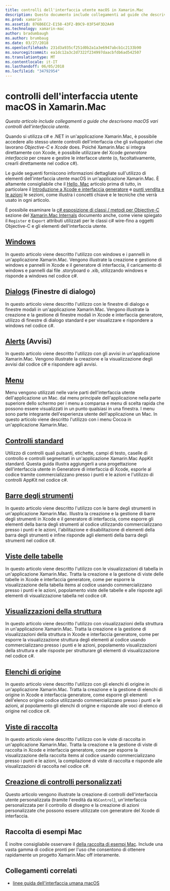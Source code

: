 ```yaml
---
title: controlli dell'interfaccia utente macOS in Xamarin.Mac
description: Questo documento include collegamenti ad guide che descrivono i vari controlli dell'interfaccia utente disponibili per gli sviluppatori Xamarin.Mac. Contenuto collegato prende in considerazione finestre, finestre di dialogo, avvisi, menu, barre degli strumenti, viste delle tabelle, visualizzazioni della struttura e più.
ms.prod: xamarin
ms.assetid: 876B6EC2-E158-43F2-B9C9-03F54F3D2A49
ms.technology: xamarin-mac
author: bradumbaugh
ms.author: brumbaug
ms.date: 03/27/2018
ms.openlocfilehash: 231d3a935cf251d0b2a1a3e6947abcb1c2133b90
ms.sourcegitcommit: ea1dc12a3c2d7322f234997daacbfdb6ad542507
ms.translationtype: MT
ms.contentlocale: it-IT
ms.lasthandoff: 06/05/2018
ms.locfileid: "34792954"
---
```

# <a name="macos-user-interface-controls-in-xamarinmac"></a>controlli dell'interfaccia utente macOS in Xamarin.Mac

_Questo articolo include collegamenti a guide che descrivono macOS vari controlli dell'interfaccia utente._

Quando si utilizza c# e .NET in un'applicazione Xamarin.Mac, è possibile accedere allo stesso utente controlli dell'interfaccia che gli sviluppatori che lavorano *Objective-C* e *Xcode* does. Poiché Xamarin.Mac si integra direttamente con Xcode, è possibile utilizzare del Xcode _generatore interfaccia_ per creare e gestire le interfacce utente (o, facoltativamente, crearli direttamente nel codice c#).

Le guide seguenti forniscono informazioni dettagliate sull'utilizzo di elementi dell'interfaccia utente macOS in un'applicazione Xamarin.Mac. È altamente consigliabile che il [Hello, Mac](~/mac/get-started/hello-mac.md) articolo prima di tutto, in particolare il [Introduzione a Xcode e interfaccia generatore](~/mac/get-started/hello-mac.md#Introduction_to_Xcode_and_Interface_Builder) e [punti vendita e le azioni](~/mac/get-started/hello-mac.md#Outlets_and_Actions) le sezioni, come illustra i concetti chiave e le tecniche che verrà usato in ogni articolo.

È possibile esaminare la [c# esposizione di classi / metodi per Objective-C](~/mac/internals/how-it-works.md#exposing-c-classes--methods-to-objective-c) sezione del [Xamarin.Mac Internals](~/mac/internals/how-it-works.md) documento anche, come viene spiegato il `Register` e `Export` attributi utilizzati per le classi c# wire-fino a oggetti Objective-C e gli elementi dell'interfaccia utente.

## <a name="windowsmacuser-interfacewindowmd"></a>[Windows](~/mac/user-interface/window.md)

In questo articolo viene descritto l'utilizzo con windows e i pannelli in un'applicazione Xamarin.Mac. Vengono illustrate la creazione e gestione di windows e pannelli in Xcode e il generatore di interfaccia, il caricamento di windows e pannelli dai file .storyboard o .xib, utilizzando windows e risponde a windows nel codice c#.

## <a name="dialogsmacuser-interfacedialogmd"></a>[Dialogs](~/mac/user-interface/dialog.md) (Finestre di dialogo)

In questo articolo viene descritto l'utilizzo con le finestre di dialogo e finestre modali in un'applicazione Xamarin.Mac. Vengono illustrate la creazione e la gestione di finestre modali in Xcode e interfaccia generatore, utilizzo di finestre di dialogo standard e per visualizzare e rispondere a windows nel codice c#.

## <a name="alertsmacuser-interfacealertmd"></a>[Alerts](~/mac/user-interface/alert.md) (Avvisi)

In questo articolo viene descritto l'utilizzo con gli avvisi in un'applicazione Xamarin.Mac. Vengono illustrate la creazione e la visualizzazione degli avvisi dal codice c# e rispondere agli avvisi.

## <a name="menusmacuser-interfacemenumd"></a>[Menu](~/mac/user-interface/menu.md)

Menu vengono utilizzati nelle varie parti dell'interfaccia utente dell'applicazione un Mac. dal menu principale dell'applicazione nella parte superiore dello schermo per i menu a comparsa e menu di scelta rapida che possono essere visualizzati in un punto qualsiasi in una finestra. I menu sono parte integrante dell'esperienza utente dell'applicazione un Mac. In questo articolo viene descritto l'utilizzo con i menu Cocoa in un'applicazione Xamarin.Mac.

## <a name="standard-controlsmacuser-interfacestandard-controlsmd"></a>[Controlli standard](~/mac/user-interface/standard-controls.md)

Utilizzo di controlli quali pulsanti, etichette, campi di testo, caselle di controllo e controlli segmentati in un'applicazione Xamarin.Mac AppKit standard. Questa guida illustra aggiungerli a una progettazione dell'interfaccia utente in Generatore di interfaccia di Xcode, esporle al codice tramite commercializzano presso i punti e le azioni e l'utilizzo di controlli AppKit nel codice c#.

## <a name="toolbarsmacuser-interfacetoolbarmd"></a>[Barre degli strumenti](~/mac/user-interface/toolbar.md)

In questo articolo viene descritto l'utilizzo con le barre degli strumenti in un'applicazione Xamarin.Mac. Illustra la creazione e la gestione di barre degli strumenti in Xcode e il generatore di interfaccia, come esporre gli elementi della barra degli strumenti al codice utilizzando commercializzano presso i punti e le azioni, l'abilitazione e disabilitazione di elementi della barra degli strumenti e infine risponde agli elementi della barra degli strumenti nel codice c#.

## <a name="table-viewsmacuser-interfacetable-viewmd"></a>[Viste delle tabelle](~/mac/user-interface/table-view.md)

In questo articolo viene descritto l'utilizzo con le visualizzazioni di tabella in un'applicazione Xamarin.Mac. Tratta la creazione e la gestione di viste delle tabelle in Xcode e interfaccia generatore, come per esporre la visualizzazione della tabella items al codice usando commercializzano presso i punti e le azioni, popolamento viste delle tabelle e alle risposte agli elementi di visualizzazione tabella nel codice c#.

## <a name="outline-viewsmacuser-interfaceoutline-viewmd"></a>[Visualizzazioni della struttura](~/mac/user-interface/outline-view.md)

In questo articolo viene descritto l'utilizzo con visualizzazioni della struttura in un'applicazione Xamarin.Mac. Tratta la creazione e la gestione di visualizzazioni della struttura in Xcode e interfaccia generatore, come per esporre la visualizzazione struttura degli elementi al codice usando commercializzano presso i punti e le azioni, popolamento visualizzazioni della struttura e alle risposte per strutturare gli elementi di visualizzazione nel codice c#.

## <a name="source-listsmacuser-interfacesource-listmd"></a>[Elenchi di origine](~/mac/user-interface/source-list.md)

In questo articolo viene descritto l'utilizzo con gli elenchi di origine in un'applicazione Xamarin.Mac. Tratta la creazione e la gestione di elenchi di origine in Xcode e interfaccia generatore, come esporre gli elementi dell'elenco origine codice utilizzando commercializzano presso i punti e le azioni, al popolamento gli elenchi di origine e risponde alle voci di elenco di origine nel codice c#.

## <a name="collection-viewsmacuser-interfacecollection-viewmd"></a>[Viste di raccolta](~/mac/user-interface/collection-view.md)

In questo articolo viene descritto l'utilizzo con le viste di raccolta in un'applicazione Xamarin.Mac. Tratta la creazione e la gestione di viste di raccolta in Xcode e interfaccia generatore, come per esporre la visualizzazione della raccolta items al codice usando commercializzano presso i punti e le azioni, la compilazione di viste di raccolta e risponde alle visualizzazioni di raccolta nel codice c#.

## <a name="creating-custom-controlsmacuser-interfacecustom-controlsmd"></a>[Creazione di controlli personalizzati](~/mac/user-interface/custom-controls.md)

Questo articolo vengono illustrate la creazione di controlli dell'interfaccia utente personalizzata (tramite l'eredità da `NSControl`), un'interfaccia personalizzata per il controllo di disegno e la creazione di azioni personalizzate che possono essere utilizzate con generatore del Xcode di interfaccia.

## <a name="mac-samples-gallery"></a>Raccolta di esempi Mac

È inoltre consigliabile osservare il [della raccolta di esempi Mac](https://developer.xamarin.com/samples/mac/all/). Include una vasta gamma di codice pronti per l'uso che consentono di ottenere rapidamente un progetto Xamarin.Mac off interamente.

## <a name="related-links"></a>Collegamenti correlati

- [linee guida dell'interfaccia umana macOS](https://developer.apple.com/macos/human-interface-guidelines/overview/themes/)
